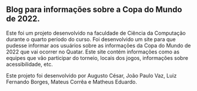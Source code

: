 ## Blog para informações sobre a Copa do Mundo de 2022.

Este foi um projeto desenvolvido na faculdade de Ciência da Computação durante o quarto período do curso.
Foi desenvolvido um site para que pudesse informar aos usuários sobre as informações da Copa do Mundo de 2022 que vai ocorrer no Quatar.
Este site contém informações como as equipes que vão participar do torneio, locais dos jogos, informações sobre acessibilidade, etc.

Este projeto foi desenvolvido por Augusto César, João Paulo Vaz, Luiz Fernando Borges, Mateus Corrêa e Matheus Eduardo.

